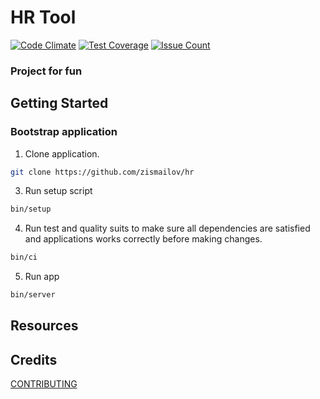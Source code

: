 # HR Tool
[![Code Climate](https://codeclimate.com/github/zismailov/hr/badges/gpa.svg)](https://codeclimate.com/github/zismailov/hr)
[![Test Coverage](https://codeclimate.com/github/zismailov/hr/badges/coverage.svg)](https://codeclimate.com/github/zismailov/hr/coverage)
[![Issue Count](https://codeclimate.com/github/zismailov/hr/badges/issue_count.svg)](https://codeclimate.com/github/zismailov/hr)
### Project for fun

## Getting Started
### Bootstrap application

1. Clone application.

```bash
git clone https://github.com/zismailov/hr
```
3. Run setup script

```bash
bin/setup
```

4. Run test and quality suits to make sure all dependencies are satisfied and applications works correctly before making changes.

```bash
bin/ci
```

5. Run app

```bash
bin/server
```

## Resources

## Credits

[CONTRIBUTING](https://github.com/zismailov/hr/contributors)
